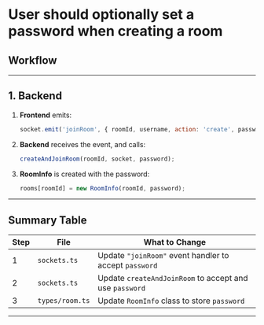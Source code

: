 # User should optionally set a password when creating a room

## Workflow
---

## 1. **Backend**

1. **Frontend** emits:  
   ```js
   socket.emit('joinRoom', { roomId, username, action: 'create', password });
   ```
2. **Backend** receives the event, and calls:  
   ```js
   createAndJoinRoom(roomId, socket, password);
   ```
3. **RoomInfo** is created with the password:  
   ```js
   rooms[roomId] = new RoomInfo(roomId, password);
   ```
---

## **Summary Table**

| Step | File | What to Change |
|------|------|----------------|
| 1    | `sockets.ts` | Update `"joinRoom"` event handler to accept `password` |
| 2    | `sockets.ts` | Update `createAndJoinRoom` to accept and use `password` |
| 3    | `types/room.ts` | Update `RoomInfo` class to store `password` |

---
